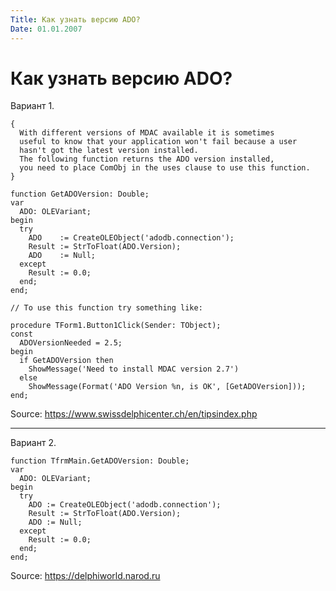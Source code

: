 ```yaml
---
Title: Как узнать версию ADO?
Date: 01.01.2007
---
```



Как узнать версию ADO?
======================

Вариант 1.

    { 
      With different versions of MDAC available it is sometimes 
      useful to know that your application won't fail because a user 
      hasn't got the latest version installed. 
      The following function returns the ADO version installed, 
      you need to place ComObj in the uses clause to use this function. 
    } 
     
    function GetADOVersion: Double; 
    var 
      ADO: OLEVariant; 
    begin 
      try 
        ADO    := CreateOLEObject('adodb.connection'); 
        Result := StrToFloat(ADO.Version); 
        ADO    := Null; 
      except 
        Result := 0.0; 
      end; 
    end; 
     
    // To use this function try something like: 
     
    procedure TForm1.Button1Click(Sender: TObject); 
    const 
      ADOVersionNeeded = 2.5; 
    begin 
      if GetADOVersion then 
        ShowMessage('Need to install MDAC version 2.7') 
      else 
        ShowMessage(Format('ADO Version %n, is OK', [GetADOVersion])); 
    end;

Source: <https://www.swissdelphicenter.ch/en/tipsindex.php>

------------------------------------------------------------------------

Вариант 2.

    function TfrmMain.GetADOVersion: Double;
    var
      ADO: OLEVariant;
    begin
      try
        ADO := CreateOLEObject('adodb.connection');
        Result := StrToFloat(ADO.Version);
        ADO := Null;
      except
        Result := 0.0;
      end;
    end;

Source: <https://delphiworld.narod.ru>
